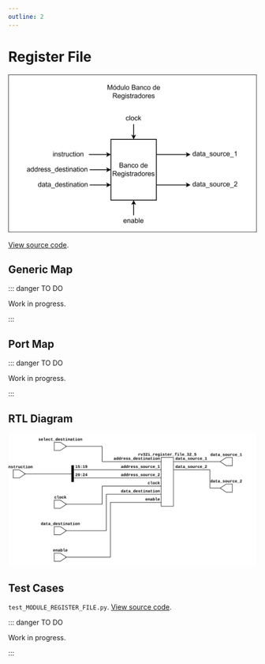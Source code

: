 ```yaml
---
outline: 2
---
```


# Register File <Badge type="info" text="MODULE_REGISTER_FILE.vhd"/>

![Register File Module Logic Gate Diagram](../../public/images/referencia/componentes/module_register_file.drawio.svg)

[View source code](https://github.com/pfeinsper/24a-CTI-RISCV/blob/main/src/MODULE_REGISTER_FILE.vhd).

## Generic Map

::: danger TO DO

Work in progress.

:::

## Port Map

::: danger TO DO

Work in progress.

:::

## RTL Diagram

![Register File Module RTL Diagram](../../public/images/referencia/componentes/module_register_file_netlist.svg)

## Test Cases

`test_MODULE_REGISTER_FILE.py`.
[View source code](https://github.com/pfeinsper/24a-CTI-RISCV/blob/main/test/test_MODULE_REGISTER_FILE.py).

::: danger TO DO

Work in progress.

:::
